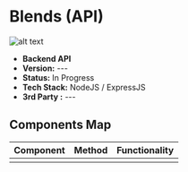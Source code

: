 # Blends (API)

![alt text](https://i.ibb.co/YcgJCrq/Logo.png "Blends Logo")
- <b>Backend API</b>
- <b>Version:</b> ---
- <b>Status:</b> In Progress
- <b>Tech Stack:</b> NodeJS / ExpressJS
- <b>3rd Party :</b> ---
## Components Map
| Component     | Method        | Functionality     |
| ------------- |:-------------:| :---------------- |
|               |               |                   |
